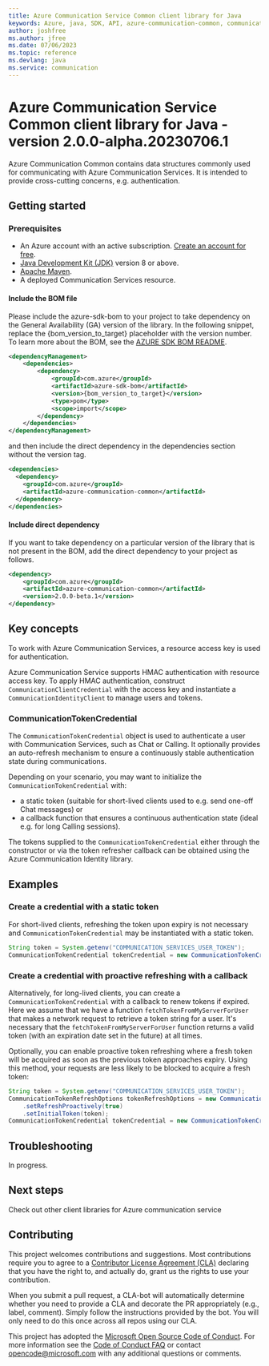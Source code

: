 ```yaml
---
title: Azure Communication Service Common client library for Java
keywords: Azure, java, SDK, API, azure-communication-common, communication
author: joshfree
ms.author: jfree
ms.date: 07/06/2023
ms.topic: reference
ms.devlang: java
ms.service: communication
---
```

# Azure Communication Service Common client library for Java - version 2.0.0-alpha.20230706.1 


Azure Communication Common contains data structures commonly used for communicating with Azure Communication Services. 
It is intended to provide cross-cutting concerns, e.g. authentication. 

## Getting started

### Prerequisites

- An Azure account with an active subscription. [Create an account for free](https://azure.microsoft.com/free/?WT.mc_id=A261C142F).
- [Java Development Kit (JDK)](/java/azure/jdk/?view=azure-java-stable) version 8 or above.
- [Apache Maven](https://maven.apache.org/download.cgi).
- A deployed Communication Services resource.

#### Include the BOM file

Please include the azure-sdk-bom to your project to take dependency on the General Availability (GA) version of the library. In the following snippet, replace the {bom_version_to_target} placeholder with the version number.
To learn more about the BOM, see the [AZURE SDK BOM README](https://github.com/Azure/azure-sdk-for-java/blob/main/sdk/boms/azure-sdk-bom/README.md).

```xml
<dependencyManagement>
    <dependencies>
        <dependency>
            <groupId>com.azure</groupId>
            <artifactId>azure-sdk-bom</artifactId>
            <version>{bom_version_to_target}</version>
            <type>pom</type>
            <scope>import</scope>
        </dependency>
    </dependencies>
</dependencyManagement>
```
and then include the direct dependency in the dependencies section without the version tag.

```xml
<dependencies>
  <dependency>
    <groupId>com.azure</groupId>
    <artifactId>azure-communication-common</artifactId>
  </dependency>
</dependencies>
```

#### Include direct dependency

If you want to take dependency on a particular version of the library that is not present in the BOM,
add the direct dependency to your project as follows.

[//]: # ({x-version-update-start;com.azure:azure-communication-common;current})
```xml
<dependency>
    <groupId>com.azure</groupId>
    <artifactId>azure-communication-common</artifactId>
    <version>2.0.0-beta.1</version>
</dependency>
```
[//]: # ({x-version-update-end})

## Key concepts

To work with Azure Communication Services, a resource access key is used for authentication.

Azure Communication Service supports HMAC authentication with resource access key. To
apply HMAC authentication, construct `CommunicationClientCredential` with the access key and instantiate
a `CommunicationIdentityClient` to manage users and tokens.

### CommunicationTokenCredential

The `CommunicationTokenCredential` object is used to authenticate a user with Communication Services, such as Chat or Calling. It optionally provides an auto-refresh mechanism to ensure a continuously stable authentication state during communications.

Depending on your scenario, you may want to initialize the `CommunicationTokenCredential` with:

- a static token (suitable for short-lived clients used to e.g. send one-off Chat messages) or
- a callback function that ensures a continuous authentication state (ideal e.g. for long Calling sessions).

The tokens supplied to the `CommunicationTokenCredential` either through the constructor or via the token refresher callback can be obtained using the Azure Communication Identity library.

## Examples

### Create a credential with a static token

For short-lived clients, refreshing the token upon expiry is not necessary and `CommunicationTokenCredential` may be instantiated with a static token.

```java
String token = System.getenv("COMMUNICATION_SERVICES_USER_TOKEN");
CommunicationTokenCredential tokenCredential = new CommunicationTokenCredential(token);
```

### Create a credential with proactive refreshing with a callback

Alternatively, for long-lived clients, you can create a `CommunicationTokenCredential` with a callback to renew tokens if expired.
Here we assume that we have a function `fetchTokenFromMyServerForUser` that makes a network request to retrieve a token string for a user.
It's necessary that the `fetchTokenFromMyServerForUser` function returns a valid token (with an expiration date set in the future) at all times.

Optionally, you can enable proactive token refreshing where a fresh token will be acquired as soon as the
previous token approaches expiry. Using this method, your requests are less likely to be blocked to acquire a fresh token:

```java
String token = System.getenv("COMMUNICATION_SERVICES_USER_TOKEN");
CommunicationTokenRefreshOptions tokenRefreshOptions = new CommunicationTokenRefreshOptions(fetchTokenFromMyServerForUser)
    .setRefreshProactively(true)
    .setInitialToken(token);
CommunicationTokenCredential tokenCredential = new CommunicationTokenCredential(tokenRefreshOptions);     
```

## Troubleshooting

In progress.

## Next steps

Check out other client libraries for Azure communication service

## Contributing

This project welcomes contributions and suggestions. Most contributions require you to agree to a [Contributor License Agreement (CLA)][cla] declaring that you have the right to, and actually do, grant us the rights to use your contribution.

When you submit a pull request, a CLA-bot will automatically determine whether you need to provide a CLA and decorate the PR appropriately (e.g., label, comment). Simply follow the instructions provided by the bot. You will only need to do this once across all repos using our CLA.

This project has adopted the [Microsoft Open Source Code of Conduct][coc]. For more information see the [Code of Conduct FAQ][coc_faq] or contact [opencode@microsoft.com][coc_contact] with any additional questions or comments.

<!-- LINKS -->
[cla]: https://cla.microsoft.com
[coc]: https://opensource.microsoft.com/codeofconduct/
[coc_faq]: https://opensource.microsoft.com/codeofconduct/faq/
[coc_contact]: mailto:opencode@microsoft.com

